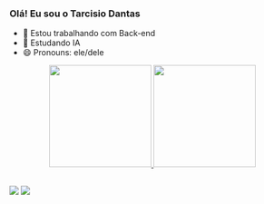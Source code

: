 ### Olá! Eu sou o Tarcisio Dantas

- 🔭 Estou trabalhando com Back-end
- 🌱 Estudando IA
- 😄 Pronouns: ele/dele

<div align="center">
  <a href="https://github.com/tarcisioDantas">
  <img height="180em" src="https://github-readme-stats.vercel.app/api?username=tarcisioDantas&show_icons=true&theme=dracula&include_all_commits=true&count_private=true"/>
  <img height="180em" src="https://github-readme-stats.vercel.app/api/top-langs/?username=tarcisioDantas&layout=compact&langs_count=7&theme=dracula"/>
</div>
  

  ##
  
<div> 
  <a href="https://www.instagram.com/tarcisio.dantass" target="_blank"><img src="https://img.shields.io/badge/-Instagram-%23E4405F?style=for-the-badge&logo=instagram&logoColor=white" target="_blank"></a>
  <a href="https://www.linkedin.com/in/tarcisio-dantas-251034121" target="_blank"><img src="https://img.shields.io/badge/-LinkedIn-%230077B5?style=for-the-badge&logo=linkedin&logoColor=white" target="_blank"></a>   
</div>
